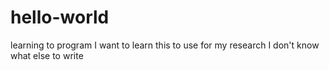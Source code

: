 # hello-world
learning to program
I want to learn this to use for my research
I don't know what else to write
